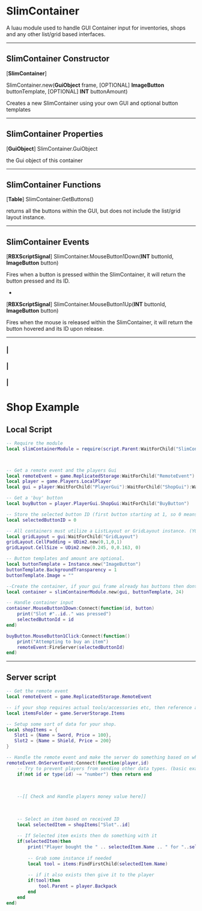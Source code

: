 # SlimContainer
A luau module used to handle GUI Container input for inventories, shops and any other list/grid based interfaces.
______________________________________________________________________________________________________________________

## SlimContainer Constructor

[**SlimContainer**] 

SlimContainer.new(**GuiObject** frame, [OPTIONAL] **ImageButton** buttonTemplate, [OPTIONAL] **INT** buttonAmount)

Creates a new SlimContainer using your own GUI and optional button templates
______________________________________________________________________________________________________________________

## SlimContainer Properties

[**GuiObject**] SlimContainer.GuiObject

the Gui object of this container
______________________________________________________________________________________________________________________

## SlimContainer Functions


[**Table**] SlimContainer:GetButtons()

returns all the buttons within the GUI, but does not include the list/grid layout instance.
______________________________________________________________________________________________________________________

## SlimContainer Events


[**RBXScriptSignal**] SlimContainer.MouseButton1Down(**INT** buttonId, **ImageButton** button)

Fires when a button is pressed within the SlimContainer, it will return the button pressed and its ID.

-

[**RBXScriptSignal**] SlimContainer.MouseButton1Up(**INT** buttonId, **ImageButton** button)

Fires when the mouse is released within the SlimContainer, it will return the button hovered and its ID upon release.
______________________________________________________________________________________________________________________
### |
### |
### |



# Shop Example

## Local Script

```lua
-- Require the module
local slimContainerModule = require(script.Parent:WaitForChild("SlimContainer")



-- Get a remote event and the players Gui
local remoteEvent = game.ReplicatedStorage:WaitForChild("RemoteEvent")
local player = game.Players.LocalPlayer
local gui = player:WaitForChild("PlayerGui"):WaitForChild("ShopGui"):WaitForChild("ShopFrame")

-- Get a 'buy' button
local buyButton = player.PlayerGui.ShopGui:WaitForChild("BuyButton")

-- Store the selected button ID (first button starting at 1, so 0 means nothing is selected)
local selectedButtonID = 0

-- All containers must utilize a ListLayout or GridLayout instance. (YOU CAN USE THE PROPERTIES MENU TO FINE TUNE THIS EASIER)
local gridLayout = gui:WaitForChild("GridLayout")
gridLayout.CellPadding = UDim2.new(0,1,0,1)
gridLayout.CellSize = UDim2.new(0.245, 0,0.163, 0)

-- Button templates and amount are optional.
local buttonTemplate = Instance.new("ImageButton")
buttonTemplate.BackgroundTransparency = 1
buttonTemplate.Image = ""

--Create the container, if your gui frame already has buttons then dont worry about the last two args.
local container = slimContainerModule.new(gui, buttonTemplate, 24)

-- Handle container input
container.MouseButton1Down:Connect(function(id, button)
    print("Slot #"..id.." was pressed")
    selectedButtonId = id
end)

buyButton.MouseButton1Click:Connect(function()
    print("Attempting to buy an item")
    remoteEvent:FireServer(selectedButtonId)
end)
```
_____________________________________________________________________________________________________________________

## Server script

```lua
-- Get the remote event
local remoteEvent = game.ReplicatedStorage.RemoteEvent

-- if your shop requires actual tools/accessories etc, then reference a folder holding them.
local itemsFolder = game.ServerStorage.Items

-- Setup some sort of data for your shop.
local shopItems = {
   Slot1 = {Name = Sword, Price = 100},
   Slot2 = {Name = Shield, Price = 200}
}

-- Handle the remote event and make the server do something based on what button ID was sent.
remoteEvent.OnServerEvent:Connect(function(player,id)
    -- Try to prevent players from sending other data types. (basic example)
    if(not id or type(id) ~= "number") then return end
    
    
    
    --[[ Check and Handle players money value here]]
    
    
    
    -- Select an item based on received ID
    local selectedItem = shopItems["Slot"..id]
    
    -- If Selected item exists then do something with it
    if(selectedItem)then
        print("Player bought the " .. selectedItem.Name .. " for "..selectedItem.Price .." Coins")
        
        -- Grab some instance if needed
        local tool = items:FindFirstChild(selectedItem.Name)
        
        -- if it also exists then give it to the player
        if(tool)then
            tool.Parent = player.Backpack
        end
    end
end)

```
